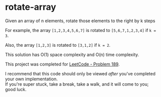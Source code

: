 # rotate-array 
Given an array of n elements, rotate those elements to the right by k steps

For example, the array `[1,2,3,4,5,6,7]` is rotated to `[5,6,7,1,2,3,4]` if `k = 3`.  

Also, the array `[1,2,3]` is rotated to `[3,1,2]` if `k = 2`.

This solution has O(1) space complexity and O(n) time complexity.

This project was completed for [LeetCode - Problem 189](https://leetcode.com/problems/rotate-array/).

I recommend that this code should only be viewed _after_ you've completed your own implementation.  
If you're super stuck, take a break, take a walk, and it will come to you; good luck.
